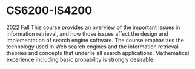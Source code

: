 # CS6200-IS4200
2022 Fall
This course provides an overview of the important issues in information retrieval, and how those issues affect the design and implementation of search engine software. The course emphasizes the technology used in Web search engines and the information retrieval theories and concepts that underlie all search applications. Mathematical experience including basic probability is strongly desirable.
